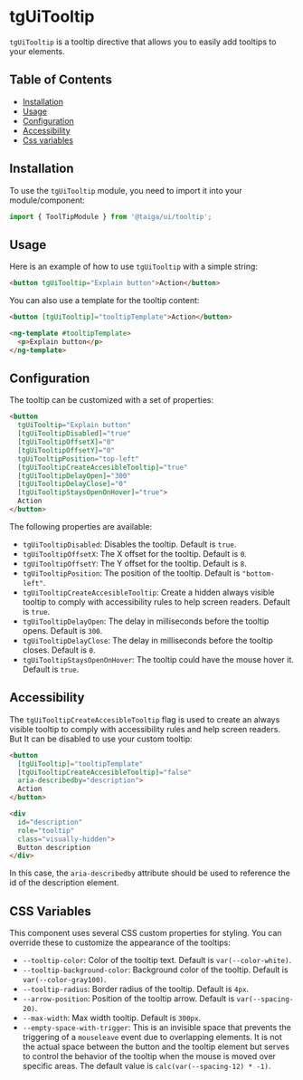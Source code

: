 # tgUiTooltip

`tgUiTooltip` is a tooltip directive that allows you to easily add tooltips to your elements.

## Table of Contents

- [Installation](#installation)
- [Usage](#usage)
- [Configuration](#configuration)
- [Accessibility](#accessibility)
- [Css variables](#css-variables)

## Installation

To use the `tgUiTooltip` module, you need to import it into your module/component:

```javascript
import { ToolTipModule } from '@taiga/ui/tooltip';
```

## Usage

Here is an example of how to use `tgUiTooltip` with a simple string:

```html
<button tgUiTooltip="Explain button">Action</button>
```

You can also use a template for the tooltip content:

```html
<button [tgUiTooltip]="tooltipTemplate">Action</button>

<ng-template #tooltipTemplate>
  <p>Explain button</p>
</ng-template>
```

## Configuration

The tooltip can be customized with a set of properties:

```html
<button
  tgUiTooltip="Explain button"
  [tgUiTooltipDisabled]="true"
  [tgUiTooltipOffsetX]="0"
  [tgUiTooltipOffsetY]="0"
  tgUiTooltipPosition="top-left"
  [tgUiTooltipCreateAccesibleTooltip]="true"
  [tgUiTooltipDelayOpen]="300"
  [tgUiTooltipDelayClose]="0"
  [tgUiTooltipStaysOpenOnHover]="true">
  Action
</button>
```

The following properties are available:

- `tgUiTooltipDisabled`: Disables the tooltip. Default is `true`.
- `tgUiTooltipOffsetX`: The X offset for the tooltip. Default is `0`.
- `tgUiTooltipOffsetY`: The Y offset for the tooltip. Default is `8`.
- `tgUiTooltipPosition`: The position of the tooltip. Default is `"bottom-left"`.
- `tgUiTooltipCreateAccesibleTooltip`: Create a hidden always visible tooltip to comply with accessibility rules to help screen readers. Default is `true`.
- `tgUiTooltipDelayOpen`: The delay in milliseconds before the tooltip opens. Default is `300`.
- `tgUiTooltipDelayClose`: The delay in milliseconds before the tooltip closes. Default is `0`.
- `tgUiTooltipStaysOpenOnHover`: The tooltip could have the mouse hover it. Default is `true`.

## Accessibility

The `tgUiTooltipCreateAccesibleTooltip` flag is used to create an always visible tooltip to comply with accessibility rules and help screen readers. But It can be disabled to use your custom tooltip:

```html
<button
  [tgUiTooltip]="tooltipTemplate"
  [tgUiTooltipCreateAccesibleTooltip]="false"
  aria-describedby="description">
  Action
</button>

<div
  id="description"
  role="tooltip"
  class="visually-hidden">
  Button description
</div>
```

In this case, the `aria-describedby` attribute should be used to reference the id of the description element.

## CSS Variables

This component uses several CSS custom properties for styling. You can override these to customize the appearance of the tooltips:

- `--tooltip-color`: Color of the tooltip text. Default is `var(--color-white)`.
- `--tooltip-background-color`: Background color of the tooltip. Default is `var(--color-gray100)`.
- `--tooltip-radius`: Border radius of the tooltip. Default is `4px`.
- `--arrow-position`: Position of the tooltip arrow. Default is `var(--spacing-20)`.
- `--max-width`: Max width tooltip. Default is `300px`.
- `--empty-space-with-trigger`: This is an invisible space that prevents the triggering of a `mouseleave` event due to overlapping elements. It is not the actual space between the button and the tooltip element but serves to control the behavior of the tooltip when the mouse is moved over specific areas. The default value is `calc(var(--spacing-12) * -1)`.
